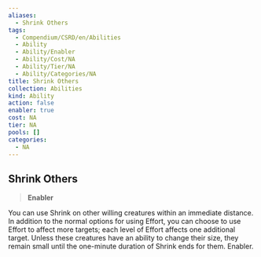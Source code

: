 ```yaml
---
aliases:
  - Shrink Others
tags:
  - Compendium/CSRD/en/Abilities
  - Ability
  - Ability/Enabler
  - Ability/Cost/NA
  - Ability/Tier/NA
  - Ability/Categories/NA
title: Shrink Others
collection: Abilities
kind: Ability
action: false
enabler: true
cost: NA
tier: NA
pools: []
categories:
  - NA
---
```

## Shrink Others  
>**Enabler**
  
You can use Shrink on other willing creatures within an immediate distance. In addition to the normal options for using Effort, you can choose to use Effort to affect more targets; each level of Effort affects one additional target. Unless these creatures have an ability to change their size, they remain small until the one-minute duration of Shrink ends for them. Enabler.